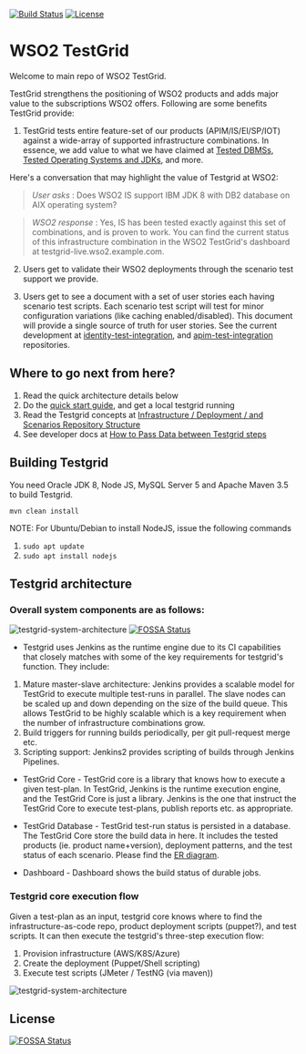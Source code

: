 [![Build Status](https://wso2.org/jenkins/buildStatus/icon?job=testgrid/testgrid)](https://wso2.org/jenkins/job/testgrid/job/testgrid/)
[![License](https://img.shields.io/badge/License-Apache%202.0-blue.svg)](https://opensource.org/licenses/Apache-2.0)

# WSO2 TestGrid

Welcome to main repo of WSO2 TestGrid.


TestGrid strengthens the positioning of WSO2 products and adds major value to the subscriptions WSO2 offers. Following are some benefits TestGrid provide:

1. TestGrid tests entire feature-set of our products (APIM/IS/EI/SP/IOT) against a wide-array of supported infrastructure combinations.
In essence, we add value to what we have claimed at [Tested DBMSs](https://docs.wso2.com/display/compatibility/Tested+DBMSs),
 [Tested Operating Systems and JDKs](https://docs.wso2.com/display/compatibility/Tested+Operating+Systems+and+JDKs),
 and more.

 Here's a conversation that may highlight the value of Testgrid at WSO2:

> _User asks_  : Does WSO2 IS support IBM JDK 8 with DB2 database on AIX
operating system?

> _WSO2 response_ : Yes, IS has been tested exactly against this set of
combinations, and is proven to work.
> You can find the current status of this infrastructure combination in
the WSO2 TestGrid's dashboard at testgrid-live.wso2.example.com.

2. Users get to validate their WSO2 deployments through the scenario test
support we provide.

3. Users get to see a document with a set of user stories each having
scenario test scripts. Each scenario test script will test for minor
configuration variations (like caching enabled/disabled).
This document will provide a single source of truth for user stories.
See the current development at
[identity-test-integration](https://github.com/wso2-incubator/identity-test-integration/blob/master/README.md
), and [apim-test-integration](https://github.com/wso2-incubator/apim-test-integration/blob/master/README.md)
repositories.

## Where to go next from here?

1. Read the quick architecture details below
2. Do the [quick start guide](docs/QuickStartGuide.md), and get a local testgrid running
3. Read the Testgrid concepts at [Infrastructure / Deployment / and Scenarios Repository Structure](docs/Infrastructure-Deployment-Scenarios-Repository-Structure.md)
4. See developer docs at [How to Pass Data between Testgrid steps](docs/How-to-Pass-Data-to-Next-Steps.md)

## Building Testgrid

You need Oracle JDK 8, Node JS, MySQL Server 5 and Apache Maven 3.5 to build Testgrid.

`mvn clean install`

NOTE: For Ubuntu/Debian to install NodeJS, issue the following commands
1. `sudo apt update`
2. `sudo apt install nodejs`

## Testgrid architecture

### Overall system components are as follows:

![testgrid-system-architecture](docs/testgrid-architecture.png)
[![FOSSA Status](https://app.fossa.com/api/projects/git%2Bgithub.com%2FVimukthiPerera%2Ftestgrid.svg?type=shield)](https://app.fossa.com/projects/git%2Bgithub.com%2FVimukthiPerera%2Ftestgrid?ref=badge_shield)

* Testgrid uses Jenkins as the runtime engine due to its CI capabilities that
closely matches with some of the key requirements for testgrid's
function. They include:

1. Mature master-slave architecture: Jenkins provides a scalable model for
TestGrid to execute multiple test-runs in parallel. The slave nodes can be
scaled up and down depending on the size of the build queue.
This allows TestGrid to be highly scalable which is a key requirement when
the number of infrastructure combinations grow.
2. Build triggers for running builds periodically, per git pull-request merge etc.
3. Scripting support: Jenkins2 provides scripting of builds through
Jenkins Pipelines.

* TestGrid Core - TestGrid core is a library that knows how to execute a given
test-plan. In TestGrid, Jenkins is the runtime execution engine, and the
TestGrid Core is just a library. Jenkins is the one that instruct the TestGrid
Core to execute test-plans, publish reports etc. as appropriate.

* TestGrid Database - TestGrid test-run status is persisted in a database.
The TestGrid Core store the build data in here. It includes the tested products
(ie. product name+version), deployment patterns, and the test status of each
scenario.
Please find the [ER diagram](docs/erd/testgrid-erd.png).

* Dashboard - Dashboard shows the build status of durable jobs.


### Testgrid core execution flow

Given a test-plan as an input, testgrid core knows where to
find the infrastructure-as-code repo, product deployment scripts (puppet?),
and test scripts. It can then execute the testgrid's three-step
execution flow:

1. Provision infrastructure (AWS/K8S/Azure)
2. Create the deployment (Puppet/Shell scripting)
3. Execute test scripts (JMeter / TestNG (via maven))

![testgrid-system-architecture](docs/testgrid-testplan-executor-workflow.png)


## License
[![FOSSA Status](https://app.fossa.com/api/projects/git%2Bgithub.com%2FVimukthiPerera%2Ftestgrid.svg?type=large)](https://app.fossa.com/projects/git%2Bgithub.com%2FVimukthiPerera%2Ftestgrid?ref=badge_large)
